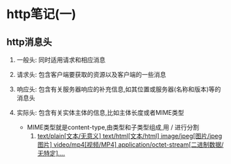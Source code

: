 # http笔记(一)
## http消息头
1. 一般头: 同时适用请求和相应消息

2. 请求头: 包含客户端要获取的资源以及客户端的一些消息
3. 响应头: 包含有关服务器响应的补充信息,如其位置或服务器(名称和版本)等的消息头 
4. 实际头: 包含有关实体主体的信息,比如主体长度或者MIME类型
    - MIME类型就是content-type,由类型和子类型组成,用  / 进行分割
        1.  [text/plain[文本/无意义]
            text/html[文本/html]
            image/jpeg[图片/jpeg图片]
            video/mp4[视频/MP4]
            application/octet-stream[二进制数据/无特定]....](https://developer.mozilla.org/zh-CN/docs/Web/HTTP/Basics_of_HTTP/MIME_types)


